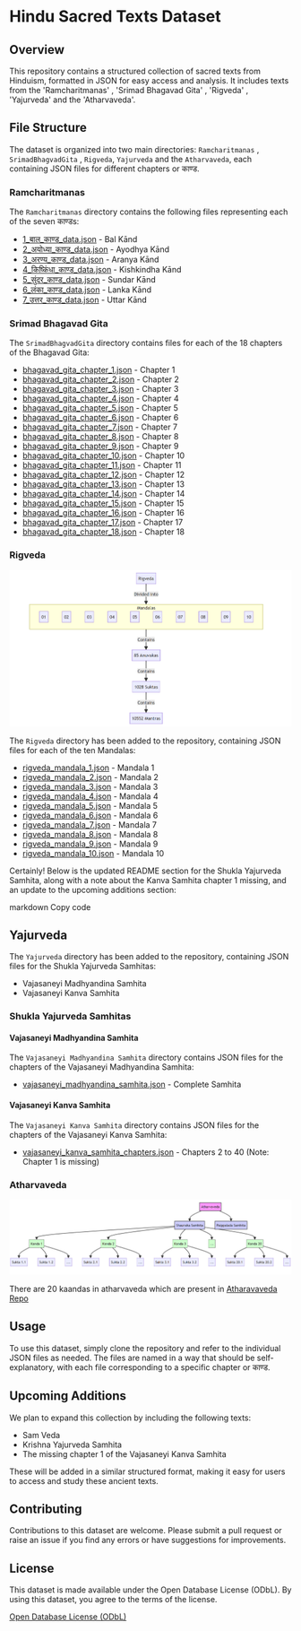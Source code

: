 # Hindu Sacred Texts Dataset

## Overview
This repository contains a structured collection of sacred texts from Hinduism, formatted in JSON for easy access and analysis. It includes texts from the 'Ramcharitmanas' , 'Srimad Bhagavad Gita' , 'Rigveda' , 'Yajurveda' and the 'Atharvaveda'.

## File Structure
The dataset is organized into two main directories: `Ramcharitmanas` , `SrimadBhagvadGita` , `Rigveda`, `Yajurveda` and the `Atharvaveda`, each containing JSON files for different chapters or काण्ड.

### Ramcharitmanas
The `Ramcharitmanas` directory contains the following files representing each of the seven काण्डs:

- [1_बाल_काण्ड_data.json](./Ramcharitmanas/1_बाल_काण्ड_data.json) - Bal Kānd
- [2_अयोध्या_काण्ड_data.json](./Ramcharitmanas/2_अयोध्या_काण्ड_data.json) - Ayodhya Kānd
- [3_अरण्य_काण्ड_data.json](./Ramcharitmanas/3_अरण्य_काण्ड_data.json) - Aranya Kānd
- [4_किष्किंधा_काण्ड_data.json](./Ramcharitmanas/4_किष्किंधा_काण्ड_data.json) - Kishkindha Kānd
- [5_सुंदर_काण्ड_data.json](./Ramcharitmanas/5_सुंदर_काण्ड_data.json) - Sundar Kānd
- [6_लंका_काण्ड_data.json](./Ramcharitmanas/6_लंका_काण्ड_data.json) - Lanka Kānd
- [7_उत्तर_काण्ड_data.json](./Ramcharitmanas/7_उत्तर_काण्ड_data.json) - Uttar Kānd

### Srimad Bhagavad Gita
The `SrimadBhagvadGita` directory contains files for each of the 18 chapters of the Bhagavad Gita:

- [bhagavad_gita_chapter_1.json](./SrimadBhagvadGita/bhagavad_gita_chapter_1.json) - Chapter 1
- [bhagavad_gita_chapter_2.json](./SrimadBhagvadGita/bhagavad_gita_chapter_2.json) - Chapter 2
- [bhagavad_gita_chapter_3.json](./SrimadBhagvadGita/bhagavad_gita_chapter_3.json) - Chapter 3
- [bhagavad_gita_chapter_4.json](./SrimadBhagvadGita/bhagavad_gita_chapter_4.json) - Chapter 4
- [bhagavad_gita_chapter_5.json](./SrimadBhagvadGita/bhagavad_gita_chapter_5.json) - Chapter 5
- [bhagavad_gita_chapter_6.json](./SrimadBhagvadGita/bhagavad_gita_chapter_6.json) - Chapter 6
- [bhagavad_gita_chapter_7.json](./SrimadBhagvadGita/bhagavad_gita_chapter_7.json) - Chapter 7
- [bhagavad_gita_chapter_8.json](./SrimadBhagvadGita/bhagavad_gita_chapter_8.json) - Chapter 8
- [bhagavad_gita_chapter_9.json](./SrimadBhagvadGita/bhagavad_gita_chapter_9.json) - Chapter 9
- [bhagavad_gita_chapter_10.json](./SrimadBhagvadGita/bhagavad_gita_chapter_10.json) - Chapter 10
- [bhagavad_gita_chapter_11.json](./SrimadBhagvadGita/bhagavad_gita_chapter_11.json) - Chapter 11
- [bhagavad_gita_chapter_12.json](./SrimadBhagvadGita/bhagavad_gita_chapter_12.json) - Chapter 12
- [bhagavad_gita_chapter_13.json](./SrimadBhagvadGita/bhagavad_gita_chapter_13.json) - Chapter 13
- [bhagavad_gita_chapter_14.json](./SrimadBhagvadGita/bhagavad_gita_chapter_14.json) - Chapter 14
- [bhagavad_gita_chapter_15.json](./SrimadBhagvadGita/bhagavad_gita_chapter_15.json) - Chapter 15
- [bhagavad_gita_chapter_16.json](./SrimadBhagvadGita/bhagavad_gita_chapter_16.json) - Chapter 16
- [bhagavad_gita_chapter_17.json](./SrimadBhagvadGita/bhagavad_gita_chapter_17.json) - Chapter 17
- [bhagavad_gita_chapter_18.json](./SrimadBhagvadGita/bhagavad_gita_chapter_18.json) - Chapter 18

### Rigveda

![Structure of Rigveda](/Images/rigveda-structure.jpg)

The `Rigveda` directory has been added to the repository, containing JSON files for each of the ten Mandalas:

- [rigveda_mandala_1.json](./Rigveda/rigveda_mandala_1.json) - Mandala 1
- [rigveda_mandala_2.json](./Rigveda/rigveda_mandala_2.json) - Mandala 2
- [rigveda_mandala_3.json](./Rigveda/rigveda_mandala_3.json) - Mandala 3
- [rigveda_mandala_4.json](./Rigveda/rigveda_mandala_4.json) - Mandala 4
- [rigveda_mandala_5.json](./Rigveda/rigveda_mandala_5.json) - Mandala 5
- [rigveda_mandala_6.json](./Rigveda/rigveda_mandala_6.json) - Mandala 6
- [rigveda_mandala_7.json](./Rigveda/rigveda_mandala_7.json) - Mandala 7
- [rigveda_mandala_8.json](./Rigveda/rigveda_mandala_8.json) - Mandala 8
- [rigveda_mandala_9.json](./Rigveda/rigveda_mandala_9.json) - Mandala 9
- [rigveda_mandala_10.json](./Rigveda/rigveda_mandala_10.json) - Mandala 10



Certainly! Below is the updated README section for the Shukla Yajurveda Samhita, along with a note about the Kanva Samhita chapter 1 missing, and an update to the upcoming additions section:

markdown
Copy code
## Yajurveda

The `Yajurveda` directory has been added to the repository, containing JSON files for the Shukla Yajurveda Samhitas:

- Vajasaneyi Madhyandina Samhita
- Vajasaneyi Kanva Samhita

### Shukla Yajurveda Samhitas

#### Vajasaneyi Madhyandina Samhita
The `Vajasaneyi Madhyandina Samhita` directory contains JSON files for the chapters of the Vajasaneyi Madhyandina Samhita:

- [vajasaneyi_madhyandina_samhita.json](./Yajurveda/vajasaneyi_madhyandina_samhita.json) - Complete Samhita

#### Vajasaneyi Kanva Samhita
The `Vajasaneyi Kanva Samhita` directory contains JSON files for the chapters of the Vajasaneyi Kanva Samhita:

- [vajasaneyi_kanva_samhita_chapters.json](./Yajurveda/vajasaneyi_kanva_samhita_chapters.json) - Chapters 2 to 40 (Note: Chapter 1 is missing)


### Atharvaveda
![Structure of Rigveda](./Images/atharvaveda%20strucutre.jpg)

There are 20 kaandas in atharvaveda which are present in [Atharavaveda Repo](./AtharvaVeda/)


## Usage
To use this dataset, simply clone the repository and refer to the individual JSON files as needed. The files are named in a way that should be self-explanatory, with each file corresponding to a specific chapter or काण्ड.

## Upcoming Additions
We plan to expand this collection by including the following texts:

- Sam Veda
- Krishna Yajurveda Samhita
- The missing chapter 1 of the Vajasaneyi Kanva Samhita

These will be added in a similar structured format, making it easy for users to access and study these ancient texts.

## Contributing
Contributions to this dataset are welcome. Please submit a pull request or raise an issue if you find any errors or have suggestions for improvements.

## License
This dataset is made available under the Open Database License (ODbL). By using this dataset, you agree to the terms of the license.

[Open Database License (ODbL)](https://opendatacommons.org/licenses/odbl/)
